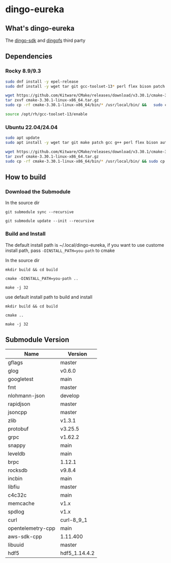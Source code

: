 # dingo-eureka

## What's dingo-eureka

The [dingo-sdk](https://github.com/dingodb/dingo-sdk) and [dingofs](https://github.com/dingodb/dingofs) third party

## Dependencies

### Rocky 8.9/9.3

```sh
sudo dnf install -y epel-release
sudo dnf install -y wget tar git gcc-toolset-13* perl flex bison patch autoconf automake libtool

wget https://github.com/Kitware/CMake/releases/download/v3.30.1/cmake-3.30.1-linux-x86_64.tar.gz
tar zxvf cmake-3.30.1-linux-x86_64.tar.gz
sudo cp -rf cmake-3.30.1-linux-x86_64/bin/* /usr/local/bin/ &&   sudo cp -rf  cmake-3.30.1-linux-x86_64/share/* /usr/local/share && rm -rf cmake-3.30.1-linux-x86_64

source /opt/rh/gcc-toolset-13/enable
```

### Ubuntu 22.04/24.04

```sh
sudo apt update
sudo apt install -y wget tar git make patch gcc g++ perl flex bison autoconf automake libtool

wget https://github.com/Kitware/CMake/releases/download/v3.30.1/cmake-3.30.1-linux-x86_64.tar.gz
tar zxvf cmake-3.30.1-linux-x86_64.tar.gz
sudo cp -rf cmake-3.30.1-linux-x86_64/bin/* /usr/local/bin/ && sudo cp -rf  cmake-3.30.1-linux-x86_64/share/* /usr/local/share && rm -rf cmake-3.30.1-linux-x86_64
```

## How to build 

### Download the Submodule

In the source dir

```shell
git submodule sync --recursive

git submodule update --init --recursive
```

### Build and Install 
The default install path is ~/.local/dingo-eureka, if you want to use custome install path, pass `-DINSTALL_PATH=you-path` to cmake

In the source dir

```shell
mkdir build && cd build

cmake -DINSTALL_PATH=you-path ..

make -j 32
```

use default install path to build and install

```shell
mkdir build && cd build

cmake ..

make -j 32
```

## Submodule Version

| Name              | Version       |
| ----------------- | ------------- |
| gflags            | master        |
| glog              | v0.6.0        |
| googletest        | main          |
| fmt               | master        |
| nlohmann-json     | develop       |
| rapidjson         | master        |
| jsoncpp           | master        |
| zlib              | v1.3.1        |
| protobuf          | v3.25.5       |
| grpc              | v1.62.2       |
| snappy            | main          |
| leveldb           | main          |
| brpc              | 1.12.1        |
| rocksdb           | v9.8.4        |
| incbin            | main          |
| libfiu            | master        |
| c4c32c            | main          |
| memcache          | v1.x          |
| spdlog            | v1.x          |
| curl              | curl-8_9_1    |
| opentelemetry-cpp | main          |
| aws-sdk-cpp       | 1.11.400      |
| libuuid           | master        |
| hdf5              | hdf5_1.14.4.2 |
